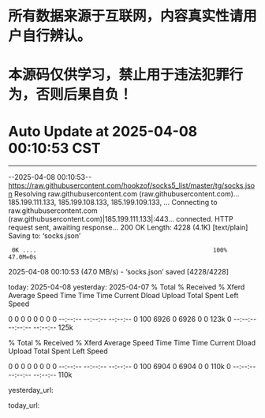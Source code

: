 # 所有数据来源于互联网，内容真实性请用户自行辨认。

# 本源码仅供学习，禁止用于违法犯罪行为，否则后果自负！

# Auto Update  at 2025-04-08 00:10:53 CST
------------------------------------------------
--2025-04-08 00:10:53--  https://raw.githubusercontent.com/hookzof/socks5_list/master/tg/socks.json
Resolving raw.githubusercontent.com (raw.githubusercontent.com)... 185.199.111.133, 185.199.108.133, 185.199.109.133, ...
Connecting to raw.githubusercontent.com (raw.githubusercontent.com)|185.199.111.133|:443... connected.
HTTP request sent, awaiting response... 200 OK
Length: 4228 (4.1K) [text/plain]
Saving to: ‘socks.json’

     0K ....                                                  100% 47.0M=0s

2025-04-08 00:10:53 (47.0 MB/s) - ‘socks.json’ saved [4228/4228]

today: 2025-04-08
yesterday: 2025-04-07
  % Total    % Received % Xferd  Average Speed   Time    Time     Time  Current
                                 Dload  Upload   Total   Spent    Left  Speed
  0     0    0     0    0     0      0      0 --:--:-- --:--:-- --:--:--     0100  6926    0  6926    0     0   123k      0 --:--:-- --:--:-- --:--:--  125k

  % Total    % Received % Xferd  Average Speed   Time    Time     Time  Current
                                 Dload  Upload   Total   Spent    Left  Speed
  0     0    0     0    0     0      0      0 --:--:-- --:--:-- --:--:--     0100  6904    0  6904    0     0   110k      0 --:--:-- --:--:-- --:--:--  110k

yesterday_url:

today_url:

